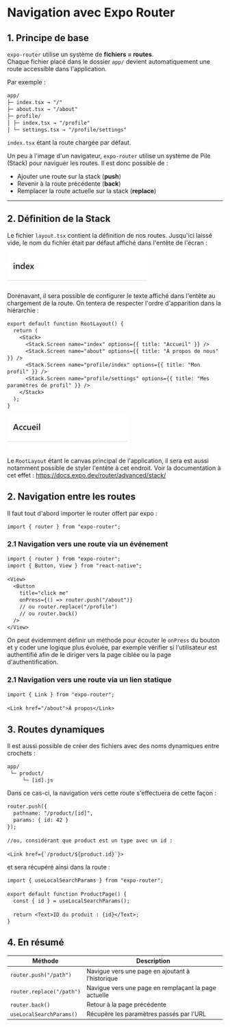 # Navigation avec Expo Router

## 1. Principe de base

`expo-router` utilise un système de **fichiers = routes**.  
Chaque fichier placé dans le dossier `app/` devient automatiquement une route accessible dans l'application. 

Par exemple :

```
app/
├─ index.tsx → "/"
├─ about.tsx → "/about"
├─ profile/
│ ├─ index.tsx → "/profile"
│ └─ settings.tsx → "/profile/settings"
```


`index.tsx` étant la route chargée par défaut.

Un peu  à l'image d'un navigateur, `expo-router` utilise un système de Pile (Stack) pour naviguer les routes. Il est donc possible de :

- Ajouter une route sur la stack (**push**)
- Revenir à la route précédente (**back**)
- Remplacer la route actuelle sur la stack (**replace**)

---

## 2. Définition de la Stack

Le fichier `layout.tsx` contient la définition de nos routes. Jusqu'ici laissé vide, le nom du fichier était par défaut affiché dans l'entête de l'écran :

![no title](/img/header-no-title.jpg)

Dorénavant, il sera possible de configurer le texte affiché dans l'entête au chargement de la route. On tentera de respecter l'ordre d'apparition dans la hiérarchie :

```tsx
export default function RootLayout() {
  return (
    <Stack>
      <Stack.Screen name="index" options={{ title: "Accueil" }} />
      <Stack.Screen name="about" options={{ title: "À propos de nous" }} />
      <Stack.Screen name="profile/index" options={{ title: "Mon profil" }} />
      <Stack.Screen name="profile/settings" options={{ title: "Mes paramètres de profil" }} />
    </Stack>
  );
}
```

![with title](/img/header-with-title.jpg)

Le `RootLayout` étant le canvas principal de l'application, il sera est aussi notamment possible de styler l'entête à cet endroit. Voir la documentation à cet effet : https://docs.expo.dev/router/advanced/stack/

## 2. Navigation entre les routes

Il faut tout d'abord importer le router offert par expo :

```tsx
import { router } from "expo-router";
```

### 2.1 Navigation vers une route via un événement

```tsx
import { router } from "expo-router";
import { Button, View } from "react-native";

<View>
  <Button 
    title="click me" 
    onPress={() => router.push("/about")}
    // ou router.replace("/profile")
    // ou router.back()
  />
</View>
```

On peut évidemment définir un méthode pour écouter le `onPress` du bouton et y coder une logique plus évoluée, par exemple vérifier si l'utilisateur est authentifié afin de le diriger vers la page ciblée ou la page d'authentification.


### 2.1 Navigation vers une route via un lien statique

```tsx
import { Link } from "expo-router";

<Link href="/about">À propos</Link>
```

## 3. Routes dynamiques

Il est aussi possible de créer des fichiers avec des noms dynamiques entre crochets :

```
app/
 └─ product/
     └─ [id].js
```

Dans ce cas-ci, la navigation vers cette route s'effectuera de cette façon :

```tsx
router.push({
  pathname: "/product/[id]",
  params: { id: 42 }
});

//ou, considérant que product est un type avec un id :

<Link href={`/product/${product.id}`}>
```

et sera récupéré ainsi dans la route :

```tsx
import { useLocalSearchParams } from "expo-router";

export default function ProductPage() {
  const { id } = useLocalSearchParams();

  return <Text>ID du produit : {id}</Text>;
}
```

## 4. En résumé

| Méthode                   | Description                                          |
| ------------------------- | ---------------------------------------------------- |
| `router.push("/path")`    | Navigue vers une page en ajoutant à l’historique     |
| `router.replace("/path")` | Navigue vers une page en remplaçant la page actuelle |
| `router.back()`           | Retour à la page précédente                          |
| `useLocalSearchParams()`  | Récupère les paramètres passés par l’URL             |








